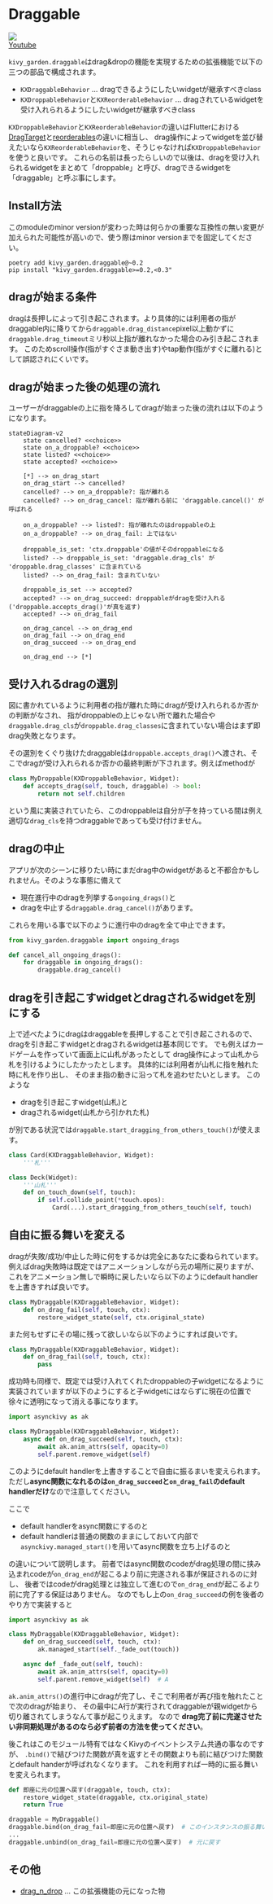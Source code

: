 # Draggable

![](http://img.youtube.com/vi/CjiRZjiSqgA/0.jpg)  
[Youtube][youtube]  

`kivy_garden.draggable`はdrag&dropの機能を実現するための拡張機能で以下の三つの部品で構成されます。

- `KXDraggableBehavior` ... dragできるようにしたいwidgetが継承すべきclass
- `KXDroppableBehavior`と`KXReorderableBehavior` ... dragされているwidgetを受け入れられるようにしたいwidgetが継承すべきclass

`KXDroppableBehavior`と`KXReorderableBehavior`の違いはFlutterにおける[DragTarget][flutter_draggable_video]と[reorderables][flutter_reorderables]の違いに相当し、
drag操作によってwidgetを並び替えたいなら`KXReorderableBehavior`を、そうじゃなければ`KXDroppableBehavior`を使うと良いです。
これらの名前は長ったらしいので以後は、dragを受け入れられるwidgetをまとめて「droppable」と呼び、dragできるwidgetを「draggable」と呼ぶ事にします。

## Install方法

このmoduleのminor versionが変わった時は何らかの重要な互換性の無い変更が加えられた可能性が高いので、使う際はminor versionまでを固定してください。

```
poetry add kivy_garden.draggable@~0.2
pip install "kivy_garden.draggable>=0.2,<0.3"
```

## dragが始まる条件

dragは長押しによって引き起こされます。より具体的には利用者の指がdraggable内に降りてから`draggable.drag_distance`pixel以上動かずに`draggable.drag_timeout`ミリ秒以上指が離れなかった場合のみ引き起こされます。
このためscroll操作(指がすぐさま動き出す)やtap動作(指がすぐに離れる)として誤認されにくいです。

## dragが始まった後の処理の流れ

ユーザーがdraggableの上に指を降ろしてdragが始まった後の流れは以下のようになります。

```mermaid
stateDiagram-v2
    state cancelled? <<choice>>
    state on_a_droppable? <<choice>>
    state listed? <<choice>>
    state accepted? <<choice>>

    [*] --> on_drag_start
    on_drag_start --> cancelled?
    cancelled? --> on_a_droppable?: 指が離れる
    cancelled? --> on_drag_cancel: 指が離れる前に 'draggable.cancel()' が呼ばれる

    on_a_droppable? --> listed?: 指が離れたのはdroppableの上
    on_a_droppable? --> on_drag_fail: 上ではない

    droppable_is_set: 'ctx.droppable'の値がそのdroppableになる
    listed? --> droppable_is_set: 'draggable.drag_cls' が 'droppable.drag_classes' に含まれている
    listed? --> on_drag_fail: 含まれていない

    droppable_is_set --> accepted?
    accepted? --> on_drag_succeed: droppableがdragを受け入れる('droppable.accepts_drag()'が真を返す)
    accepted? --> on_drag_fail

    on_drag_cancel --> on_drag_end
    on_drag_fail --> on_drag_end
    on_drag_succeed --> on_drag_end

    on_drag_end --> [*]
```

## 受け入れるdragの選別

図に書かれているように利用者の指が離れた時にdragが受け入れられるか否かの判断がなされ、
指がdroppableの上じゃない所で離れた場合や`draggable.drag_cls`が`droppable.drag_classes`に含まれていない場合はまず即drag失敗となります。

その選別をくぐり抜けたdraggableは`droppable.accepts_drag()`へ渡され、そこでdragが受け入れられるか否かの最終判断が下されます。例えばmethodが

```python
class MyDroppable(KXDroppableBehavior, Widget):
    def accepts_drag(self, touch, draggable) -> bool:
        return not self.children
```

という風に実装されていたら、このdroppableは自分が子を持っている間は例え適切な`drag_cls`を持つdraggableであっても受け付けません。

## dragの中止

アプリが次のシーンに移りたい時にまだdrag中のwidgetがあると不都合かもしれません。そのような事態に備えて

- 現在進行中のdragを列挙する`ongoing_drags()`と
- dragを中止する`draggable.drag_cancel()`があります。

これらを用いる事で以下のように進行中のdragを全て中止できます。

```python
from kivy_garden.draggable import ongoing_drags

def cancel_all_ongoing_drags():
    for draggable in ongoing_drags():
        draggable.drag_cancel()
```

## dragを引き起こすwidgetとdragされるwidgetを別にする

上で述べたようにdragはdraggableを長押しすることで引き起こされるので、
dragを引き起こすwidgetとdragされるwidgetは基本同じです。
でも例えばカードゲームを作っていて画面上に山札があったとして
drag操作によって山札から札を引けるようにしたかったとします。
具体的には利用者が山札に指を触れた時に札を作り出し、
そのまま指の動きに沿って札を追わせたいとします。
このような

- dragを引き起こすwidget(山札)と
- dragされるwidget(山札から引かれた札)

が別である状況では`draggable.start_dragging_from_others_touch()`が使えます。

```python
class Card(KXDraggableBehavior, Widget):
    '''札'''

class Deck(Widget):
    '''山札'''
    def on_touch_down(self, touch):
        if self.collide_point(*touch.opos):
            Card(...).start_dragging_from_others_touch(self, touch)
```

## 自由に振る舞いを変える

dragが失敗/成功/中止した時に何をするかは完全にあなたに委ねられています。
例えばdrag失敗時は既定ではアニメーションしながら元の場所に戻りますが、これをアニメーション無しで瞬時に戻したいなら以下のようにdefault handlerを上書きすれば良いです。

```python
class MyDraggable(KXDraggableBehavior, Widget):
    def on_drag_fail(self, touch, ctx):
        restore_widget_state(self, ctx.original_state)
```

また何もせずにその場に残って欲しいなら以下のようにすれば良いです。

```python
class MyDraggable(KXDraggableBehavior, Widget):
    def on_drag_fail(self, touch, ctx):
        pass
```

成功時も同様で、既定では受け入れてくれたdroppableの子widgetになるように実装されていますが以下のようにすると子widgetにはならずに現在の位置で徐々に透明になって消える事になります。

```python
import asynckivy as ak

class MyDraggable(KXDraggableBehavior, Widget):
    async def on_drag_succeed(self, touch, ctx):
        await ak.anim_attrs(self, opacity=0)
        self.parent.remove_widget(self)
```

このようにdefault handlerを上書きすることで自由に振るまいを変えられます。
ただし**async関数になれるのは`on_drag_succeed`と`on_drag_fail`のdefault handlerだけ**なので注意してください。

ここで

- default handlerをasync関数にするのと
- default handlerは普通の関数のままにしておいて内部で`asynckivy.managed_start()`を用いてasync関数を立ち上げるのと

の違いについて説明します。
前者ではasync関数のcodeがdrag処理の間に挟み込まれcodeが`on_drag_end`が起こるより前に完遂される事が保証されるのに対し、
後者ではcodeがdrag処理とは独立して進むので`on_drag_end`が起こるより前に完了する保証はありません。
なのでもし上の`on_drag_succeed`の例を後者のやり方で実装すると

```python
import asynckivy as ak

class MyDraggable(KXDraggableBehavior, Widget):
    def on_drag_succeed(self, touch, ctx):
        ak.managed_start(self._fade_out(touch))

    async def _fade_out(self, touch):
        await ak.anim_attrs(self, opacity=0)
        self.parent.remove_widget(self)  # A
```

`ak.anim_attrs()`の進行中にdragが完了し、そこで利用者が再び指を触れたことで次のdragが始まり、
その最中にA行が実行されてdraggableが親widgetから切り離されてしまうなんて事が起こりえます。
なので **drag完了前に完遂させたい非同期処理があるのなら必ず前者の方法を使ってください**。

後これはこのモジュール特有ではなくKivyのイベントシステム共通の事なのですが、
`.bind()`で結びつけた関数が真を返すとその関数よりも前に結びつけた関数とdefault handerが呼ばれなくなります。
これを利用すれば一時的に振る舞いを変えられます。

```python
def 即座に元の位置へ戻す(draggable, touch, ctx):
    restore_widget_state(draggable, ctx.original_state)
    return True

draggable = MyDraggable()
draggable.bind(on_drag_fail=即座に元の位置へ戻す)  # このインスタンスの振る舞いを変える
...
draggable.unbind(on_drag_fail=即座に元の位置へ戻す)  # 元に戻す
```

## その他

- [drag_n_drop][drag_n_drop] ... この拡張機能の元になった物

[flutter_draggable_video]:https://youtu.be/QzA4c4QHZCY
[flutter_reorderables]:https://pub.dev/packages/reorderables
[drag_n_drop]:https://github.com/kivy-garden/drag_n_drop
[youtube]:https://www.youtube.com/playlist?list=PLNdhqAjzeEGiepWKfP43Dh7IWqn3cQtpQ
